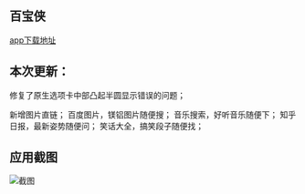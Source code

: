 ## 百宝侠


[app下载地址](https://www.coolapk.com/apk/159880)

## 本次更新：

修复了原生选项卡中部凸起半圆显示错误的问题；

新增图片直链；
百度图片，镁铝图片随便搜；
音乐搜索，好听音乐随便下；
知乎日报，最新姿势随便问；
笑话大全，搞笑段子随便找；


## 应用截图

![截图](http://img-cdn-qiniu.dcloud.net.cn/uploads/article/20170623/04c03ba9ad4afa7d11735e52c771cf94.png)
